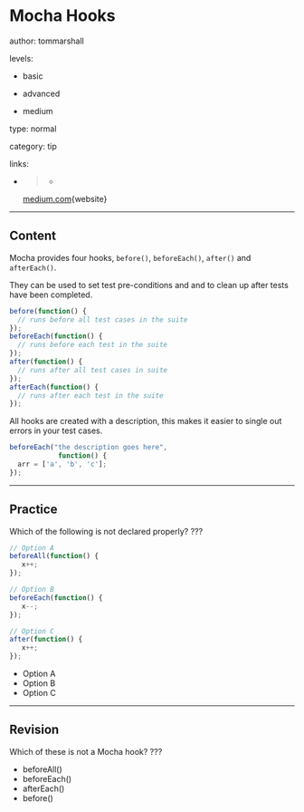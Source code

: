 # Mocha Hooks
author: tommarshall

levels:

  - basic

  - advanced

  - medium

type: normal

category: tip

links:

  - >-
    [medium.com](https://medium.com/@kanyang/hooks-in-mocha-87cb43baa91c#.bo68b4hal){website}

---
## Content

Mocha provides four hooks, `before()`, `beforeEach()`, `after()` and `afterEach()`.  

They can be used to set test pre-conditions and and to clean up after tests have been completed.

```javascript
before(function() {
  // runs before all test cases in the suite
});
beforeEach(function() {
  // runs before each test in the suite
});
after(function() {
  // runs after all test cases in suite
});
afterEach(function() {
  // runs after each test in the suite
});
```

All hooks are created with a description, this makes it easier to single out errors in your test cases. 
```javascript
beforeEach("the description goes here",
            function() {
  arr = ['a', 'b', 'c'];
});
```

---
## Practice

Which of the following is not declared properly? ???

```javascript
// Option A
beforeAll(function() {
   x++;
});

// Option B
beforeEach(function() {
   x--;
});

// Option C
after(function() {
   x++;
});
```
* Option A
* Option B
* Option C

---
## Revision

Which of these is not a Mocha hook?
???
* beforeAll()
* beforeEach()
* afterEach()
* before()